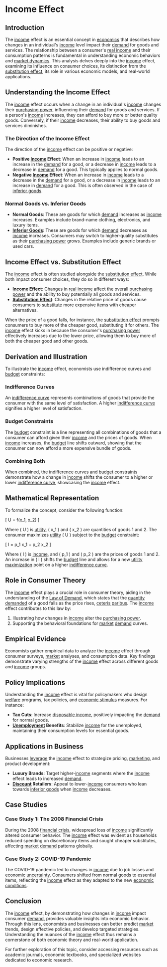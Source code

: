 # Income Effect

## Introduction

The [income](../i/income.md) effect is an essential concept in [economics](../e/economics.md) that describes how changes in an individual's [income](../i/income.md) level impact their [demand](../d/demand.md) for goods and services. The relationship between a consumer's [real income](../r/real_income.md) and their consumption patterns is fundamental in understanding economic behaviors and [market dynamics](../m/market_dynamics.md). This analysis delves deeply into the [income](../i/income.md) effect, examining its influence on consumer choices, its distinction from the [substitution effect](../s/substitution_effect.md), its role in various economic models, and real-world applications.

## Understanding the Income Effect

The [income](../i/income.md) effect occurs when a change in an individual's [income](../i/income.md) changes their [purchasing power](../p/purchasing_power.md), influencing their [demand](../d/demand.md) for goods and services. If a person's [income](../i/income.md) increases, they can afford to buy more or better quality goods. Conversely, if their [income](../i/income.md) decreases, their ability to buy goods and services diminishes.

### The Direction of the Income Effect

The direction of the [income](../i/income.md) effect can be positive or negative:

- **Positive [Income](../i/income.md) Effect**: When an increase in [income](../i/income.md) leads to an increase in the [demand](../d/demand.md) for a good, or a decrease in [income](../i/income.md) leads to a decrease in [demand](../d/demand.md) for a good. This typically applies to normal goods.
- **Negative [Income](../i/income.md) Effect**: When an increase in [income](../i/income.md) leads to a decrease in the [demand](../d/demand.md) for a good, or a decrease in [income](../i/income.md) leads to an increase in [demand](../d/demand.md) for a good. This is often observed in the case of [inferior goods](../i/inferior_goods.md).

### Normal Goods vs. Inferior Goods

- **Normal Goods**: These are goods for which [demand](../d/demand.md) increases as [income](../i/income.md) increases. Examples include brand-name clothing, electronics, and luxury items.
- **[Inferior Goods](../i/inferior_goods.md)**: These are goods for which [demand](../d/demand.md) decreases as [income](../i/income.md) increases. Consumers may switch to higher-quality substitutes as their [purchasing power](../p/purchasing_power.md) grows. Examples include generic brands or used cars.

## Income Effect vs. Substitution Effect

The [income](../i/income.md) effect is often studied alongside the [substitution effect](../s/substitution_effect.md). While both impact consumer choices, they do so in different ways:

- **[Income](../i/income.md) Effect**: Changes in [real income](../r/real_income.md) affect the overall [purchasing power](../p/purchasing_power.md) and the ability to buy potentially all goods and services.
- **[Substitution Effect](../s/substitution_effect.md)**: Changes in the relative price of goods cause consumers to [substitute](../s/substitute.md) more expensive items with cheaper alternatives.

When the price of a good falls, for instance, the [substitution effect](../s/substitution_effect.md) prompts consumers to buy more of the cheaper good, substituting it for others. The [income](../i/income.md) effect kicks in because the consumer's [purchasing power](../p/purchasing_power.md) effectively increases due to the lower price, allowing them to buy more of both the cheaper good and other goods.

## Derivation and Illustration

To illustrate the [income](../i/income.md) effect, economists use indifference curves and [budget](../b/budget.md) constraints:

### Indifference Curves

An [indifference curve](../i/indifference_curve.md) represents combinations of goods that provide the consumer with the same level of satisfaction. A higher [indifference curve](../i/indifference_curve.md) signifies a higher level of satisfaction.

### Budget Constraints

The [budget](../b/budget.md) constraint is a line representing all combinations of goods that a consumer can afford given their [income](../i/income.md) and the prices of goods. When [income](../i/income.md) increases, the [budget](../b/budget.md) line shifts outward, showing that the consumer can now afford a more expensive bundle of goods.

### Combining Both

When combined, the indifference curves and [budget](../b/budget.md) constraints demonstrate how a change in [income](../i/income.md) shifts the consumer to a higher or lower [indifference curve](../i/indifference_curve.md), showcasing the [income](../i/income.md) effect.

## Mathematical Representation

To formalize the concept, consider the following function:

\[ U = f(x_1, x_2) \]

Where \( U \) is [utility](../u/utility.md), \( x_1 \) and \( x_2 \) are quantities of goods 1 and 2. The consumer maximizes [utility](../u/utility.md) \( U \) subject to the [budget](../b/budget.md) constraint:

\[ I = p_1 x_1 + p_2 x_2 \]

Where \( I \) is [income](../i/income.md), and \( p_1 \) and \( p_2 \) are the prices of goods 1 and 2. An increase in \( I \) shifts the [budget](../b/budget.md) line and allows for a new [utility maximization](../u/utility_maximization.md) point on a higher [indifference curve](../i/indifference_curve.md).

## Role in Consumer Theory

The [income](../i/income.md) effect plays a crucial role in consumer theory, aiding in the understanding of the [Law of Demand](../l/law_of_demand.md), which states that the [quantity demanded](../q/quantity_demanded.md) of a good falls as the price rises, [ceteris paribus](../c/ceteris_paribus.md). The [income](../i/income.md) effect contributes to this law by:

1. Illustrating how changes in [income](../i/income.md) alter the [purchasing power](../p/purchasing_power.md).
2. Supporting the behavioral foundations for [market](../m/market.md) [demand](../d/demand.md) curves.

## Empirical Evidence

Economists gather empirical data to analyze the [income](../i/income.md) effect through consumer surveys, [market](../m/market.md) analyses, and consumption data. Key findings demonstrate varying strengths of the [income](../i/income.md) effect across different goods and [income](../i/income.md) groups.

## Policy Implications

Understanding the [income](../i/income.md) effect is vital for policymakers who design [welfare](../w/welfare.md) programs, tax policies, and [economic stimulus](../e/economic_stimulus.md) measures. For instance:

- **Tax Cuts**: Increase [disposable income](../d/disposable_income.md), positively impacting the [demand](../d/demand.md) for normal goods.
- **[Unemployment](../u/unemployment.md) Benefits**: Stabilize [income](../i/income.md) for the unemployed, maintaining their consumption levels for essential goods. 

## Applications in Business

Businesses [leverage](../l/leverage.md) the [income](../i/income.md) effect to strategize pricing, [marketing](../m/marketing.md), and product development:

- **Luxury Brands**: Target higher-[income](../i/income.md) segments where the [income](../i/income.md) effect leads to increased [demand](../d/demand.md).
- **[Discount](../d/discount.md) Retailers**: Appeal to lower-[income](../i/income.md) consumers who lean towards [inferior goods](../i/inferior_goods.md) when [income](../i/income.md) decreases.

## Case Studies

### Case Study 1: The 2008 Financial Crisis

During the 2008 [financial crisis](../f/financial_crisis.md), widespread loss of [income](../i/income.md) significantly altered consumer behavior. The [income](../i/income.md) effect was evident as households reduced spending on discretionary items and sought cheaper substitutes, affecting [market](../m/market.md) [demand](../d/demand.md) patterns globally.

### Case Study 2: COVID-19 Pandemic

The COVID-19 pandemic led to changes in [income](../i/income.md) due to job losses and economic [uncertainty](../u/uncertainty_in_trading.md). Consumers shifted from normal goods to essential items, reflecting the [income](../i/income.md) effect as they adapted to the new [economic conditions](../e/economic_conditions.md).

## Conclusion

The [income](../i/income.md) effect, by demonstrating how changes in [income](../i/income.md) impact consumer [demand](../d/demand.md), provides valuable insights into economic behavior. Through this lens, economists and businesses can better predict [market](../m/market.md) trends, design effective policies, and develop targeted strategies. Understanding the nuances of the [income](../i/income.md) effect thus remains a cornerstone of both economic theory and real-world application.

For further exploration of this topic, consider accessing resources such as academic journals, economic textbooks, and specialized websites dedicated to economic research.